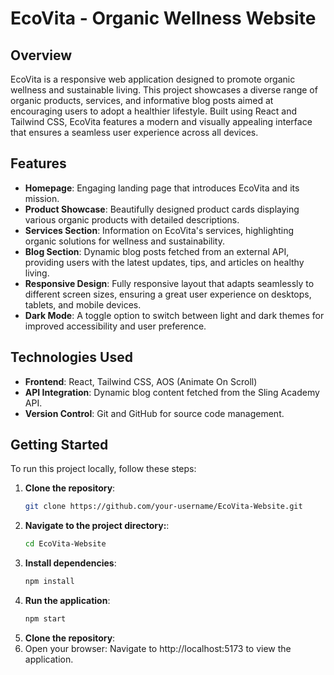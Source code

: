# EcoVita - Organic Wellness Website

## Overview

EcoVita is a responsive web application designed to promote organic wellness and sustainable living. This project showcases a diverse range of organic products, services, and informative blog posts aimed at encouraging users to adopt a healthier lifestyle. Built using React and Tailwind CSS, EcoVita features a modern and visually appealing interface that ensures a seamless user experience across all devices.

## Features

- **Homepage**: Engaging landing page that introduces EcoVita and its mission.
- **Product Showcase**: Beautifully designed product cards displaying various organic products with detailed descriptions.
- **Services Section**: Information on EcoVita's services, highlighting organic solutions for wellness and sustainability.
- **Blog Section**: Dynamic blog posts fetched from an external API, providing users with the latest updates, tips, and articles on healthy living.
- **Responsive Design**: Fully responsive layout that adapts seamlessly to different screen sizes, ensuring a great user experience on desktops, tablets, and mobile devices.
- **Dark Mode**: A toggle option to switch between light and dark themes for improved accessibility and user preference.

## Technologies Used

- **Frontend**: React, Tailwind CSS, AOS (Animate On Scroll)
- **API Integration**: Dynamic blog content fetched from the Sling Academy API.
- **Version Control**: Git and GitHub for source code management.

## Getting Started

To run this project locally, follow these steps:

1. **Clone the repository**:
   ```bash
   git clone https://github.com/your-username/EcoVita-Website.git
2. **Navigate to the project directory:**:
   ```bash
   cd EcoVita-Website
3. **Install dependencies**:
   ```bash
   npm install

4. **Run the application**:
   ```bash
   npm start

5. **Clone the repository**:
6. Open your browser: Navigate to http://localhost:5173 to view the application.
  
